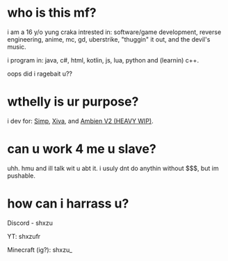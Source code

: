 # who is this mf?
i am a 16 y/o yung craka intrested in: software/game development, reverse engineering, anime, mc, gd, uberstrike, "thuggin" it out, and the devil's music.

i program in: java, c#, html, kotlin, js, lua, python and (learnin) c++.

oops did i ragebait u??
# wthelly is ur purpose?
i dev for: [Simp](https://github.com/shxzu/Simp), [Xiva](https://clovr.store), and [Ambien V2 (HEAVY WIP)](https://github.com/shxzu/Ambien-V2).
# can u work 4 me u slave?
uhh. hmu and ill talk wit u abt it. i usuly dnt do anythin without $$$, but im pushable.
# how can i harrass u?
Discord - shxzu

YT: shxzufr

Minecraft (ig?): shxzu_
